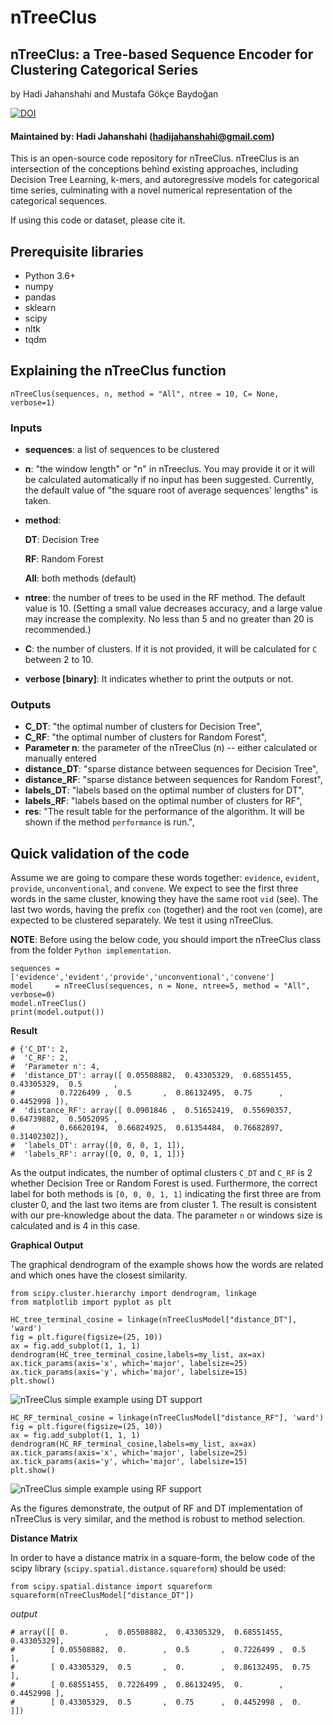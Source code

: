 # nTreeClus
## nTreeClus: a Tree-based Sequence Encoder for Clustering Categorical Series	

by Hadi Jahanshahi and Mustafa Gökçe Baydoğan 

[![DOI](https://zenodo.org/badge/DOI/10.5281/zenodo.1295516.svg)](https://doi.org/10.5281/zenodo.1295516)






#### Maintained by: Hadi Jahanshahi (hadijahanshahi@gmail.com)
This is an open-source code repository for nTreeClus. nTreeClus is an intersection of the conceptions behind existing approaches, including Decision Tree Learning, k-mers, and autoregressive models for categorical time series, culminating with a novel numerical representation of the categorical sequences.

If using this code or dataset, please cite it.


## Prerequisite libraries
* Python 3.6+
* numpy
* pandas
* sklearn
* scipy
* nltk
* tqdm


## Explaining the nTreeClus function
```{python}
nTreeClus(sequences, n, method = "All", ntree = 10, C= None, verbose=1)
```
### Inputs
* **sequences**: a list of sequences to be clustered
* **n**: "the window length" or "n" in nTreeclus. You may provide it or it will be calculated automatically if no input has been suggested. Currently, the default value of "the square root of average sequences' lengths" is taken.
* **method**: 

    **DT**: Decision Tree
    
    **RF**: Random Forest
    
    **All**: both methods (default)
* **ntree**: the number of trees to be used in the RF method. The default value is 10. (Setting a small value decreases accuracy, and a large value may increase the complexity. No less than 5 and no greater than 20 is recommended.)
* **C**: the number of clusters. If it is not provided, it will be calculated for `C` between 2 to 10.
* **verbose [binary]**: It indicates whether to print the outputs or not. 

### Outputs
* **C_DT**: "the optimal number of clusters for Decision Tree",
* **C_RF**: "the optimal number of clusters for Random Forest",
* **Parameter n**: the parameter of the nTreeClus (n) -- either calculated or manually entered
* **distance_DT**: "sparse distance between sequences for Decision Tree",
* **distance_RF**: "sparse distance between sequences for Random Forest",
* **labels_DT**: "labels based on the optimal number of clusters for DT",
* **labels_RF**: "labels based on the optimal number of clusters for RF",
* **res**: "The result table for the performance of the algorithm. It will be shown if the method `performance` is run.",



## Quick validation of the code
Assume we are going to compare these words together: `evidence`, `evident`, `provide`, `unconventional`, and `convene`. We expect to see the first three words in the same cluster, knowing they have the same root `vid` (see). The last two words, having the prefix `con` (together) and the root `ven` (come), are expected to be clustered separately. We test it using nTreeClus. 

**NOTE**: Before using the below code, you should import the nTreeClus class from the folder `Python implementation`.

```{python}
sequences = ['evidence','evident','provide','unconventional','convene']
model     = nTreeClus(sequences, n = None, ntree=5, method = "All", verbose=0)
model.nTreeClus()
print(model.output())
```
**Result**
``` {python}
# {'C_DT': 2,
#  'C_RF': 2,
#  'Parameter n': 4,
#  'distance_DT': array([ 0.05508882,  0.43305329,  0.68551455,  0.43305329,  0.5       ,
#          0.7226499 ,  0.5       ,  0.86132495,  0.75      ,  0.4452998 ]),
#  'distance_RF': array([ 0.0901846 ,  0.51652419,  0.55690357,  0.64739882,  0.5052095 ,
#          0.66620194,  0.66824925,  0.61354484,  0.76682897,  0.31402302]),
#  'labels_DT': array([0, 0, 0, 1, 1]),
#  'labels_RF': array([0, 0, 0, 1, 1])}
```

As the output indicates, the number of optimal clusters `C_DT` and `C_RF` is 2 whether Decision Tree or Random Forest is used. Furthermore, the correct label for both methods is `[0, 0, 0, 1, 1]` indicating the first three are from cluster 0, and the last two items are from cluster 1. The result is consistent with our pre-knowledge about the data. The parameter `n` or windows size is calculated and is 4 in this case.


**Graphical Output**

The graphical dendrogram of the example shows how the words are related and which ones have the closest similarity.  

``` {python}
from scipy.cluster.hierarchy import dendrogram, linkage
from matplotlib import pyplot as plt

HC_tree_terminal_cosine = linkage(nTreeClusModel["distance_DT"], 'ward')
fig = plt.figure(figsize=(25, 10))
ax = fig.add_subplot(1, 1, 1)
dendrogram(HC_tree_terminal_cosine,labels=my_list, ax=ax)
ax.tick_params(axis='x', which='major', labelsize=25)
ax.tick_params(axis='y', which='major', labelsize=15)
plt.show()
```
![nTreeClus simple example using DT support](https://image.ibb.co/gPaZs8/n_Tree_Clus_HC_DT.png)


``` {python}
HC_RF_terminal_cosine = linkage(nTreeClusModel["distance_RF"], 'ward')
fig = plt.figure(figsize=(25, 10))
ax = fig.add_subplot(1, 1, 1)
dendrogram(HC_RF_terminal_cosine,labels=my_list, ax=ax)
ax.tick_params(axis='x', which='major', labelsize=25)
ax.tick_params(axis='y', which='major', labelsize=15)
plt.show()
```
![nTreeClus simple example using RF support](https://image.ibb.co/ndD4s8/n_Tree_Clus_HC_RF.png)


As the figures demonstrate, the output of RF and DT implementation of nTreeClus is very similar, and the method is robust to method selection.

**Distance Matrix**

In order to have a distance matrix in a square-form, the below code of the scipy library (`scipy.spatial.distance.squareform`) should be used: 

``` {python}
from scipy.spatial.distance import squareform
squareform(nTreeClusModel["distance_DT"])
```
*output*
``` {python}
# array([[ 0.        ,  0.05508882,  0.43305329,  0.68551455,  0.43305329],
#        [ 0.05508882,  0.        ,  0.5       ,  0.7226499 ,  0.5       ],
#        [ 0.43305329,  0.5       ,  0.        ,  0.86132495,  0.75      ],
#        [ 0.68551455,  0.7226499 ,  0.86132495,  0.        ,  0.4452998 ],
#        [ 0.43305329,  0.5       ,  0.75      ,  0.4452998 ,  0.        ]])
```
